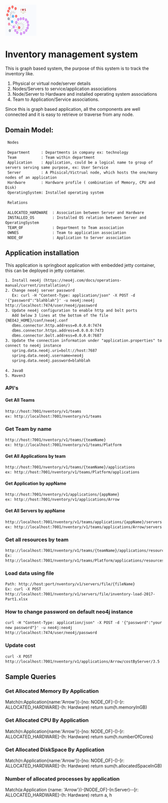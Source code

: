 <p align="left">
  <img src="inv-mng.png" width="100" height="100"/>
</p>

# Inventory management system

This is graph based system, the purpose of this system is to track the inventory like.

1. Physical or virtual node/server details
2. Nodes/Servers to service/application associations
3. Node/Server to Hardware and installed operating system associations 
4. Team to Application/Service associations.

Since this is graph based application, all the components are well connected and it is easy to retrieve or traverse from any node.


## Domain Model:
```
 Nodes
 
 Department     : Departments in company ex: technology
 Team           : Team within department
 Application    : Application, could be a logical name to group of servers serving same purpose, ex: User Service 
 Server         : A Phisical/Victrual node, which hosts the one/many nodes of an application
 Hardware       : Hardware profile ( combination of Memory, CPU and Disk)
 OperatingSystem: Installed operating system 
 
 Relations
 
 ALLOCATED_HARDWARE  : Association between Server and Hardware
 INSTALLED_OS        : Installed OS relation between Server and OperatingSystem
 TEAM_OF             : Department to Team association
 OWNES               : Team to application association
 NODE_OF             : Application to Server association
```
## Application installation
This application is springboot application with embedded jetty container, this can be deployed in jetty container. 
```
1. Install neo4j (https://neo4j.com/docs/operations-manual/current/installation/)
2. Change neo4j server password 
   Ex: curl -H "Content-Type: application/json" -X POST -d '{"password":"blahblah"}' -u neo4j:neo4j http://localhost:7474/user/neo4j/password
3. Update neo4j configuration to enable http and bolt ports
   Add below 3 lines at the bottom of the file {NEO4J_HOME}/conf/neo4j.conf
   dbms.connector.http.address=0.0.0.0:7474
   dbms.connector.https.address=0.0.0.0:7473
   dbms.connector.bolt.address=0.0.0.0:7687
3. Update the connection information under "application.properties" to connect to neo4j instance
   spring.data.neo4j.uri=bolt://host:7687
   spring.data.neo4j.username=neo4j
   spring.data.neo4j.password=blahblah

4. Java8
5. Maven3
 ```

### API's

#### Get All Teams
```
http://host:7001/nventory/v1/teams
ex: http://localhost:7001/nventory/v1/teams
```
### Get Team by name
```
http://host:7001/nventory/v1/teams/{teamName}
ex: http://localhost:7001/nventory/v1/teams/Platform
```

#### Get All Applications by team
```
http://host:7001/nventory/v1/teams/{teamName}/applications
ex: http://host:7001/nventory/v1/teams/Platform/applications
```

#### Get Application by appName
```
http://host:7001/nventory/v1/applications/{appName}
ex: http://host:7001/nventory/v1/applications/Arrow
```

#### Get All Servers by appName
```
http://localhost:7001/nventory/v1/teams/applications/{appName}/servers
ex: http://localhost:7001/nventory/v1/teams/applications/Arrow/servers
```

### Get all resources by team
```
http://localhost:7001/nventory/v1/teams/{teamName}/applications/resources
Ex: http://localhost:7001/nventory/v1/teams/Platform/applications/resources
```

### Load data using file
```
Path: http://host:port/nventory/v1/servers/file/{fileName}
Ex: curl -X POST http://localhost:7001/nventory/v1/servers/file/inventory-load-2017-Part1.xlsx
```

### How to change password on default neo4j instance
```
curl -H "Content-Type: application/json" -X POST -d '{"password":"your new password"}' -u neo4j:neo4j http://localhost:7474/user/neo4j/password
```


### Update cost
```
curl -X POST http://localhost:7001/nventory/v1/applications/Arrow/costByServer/3.5
```

 
## Sample Queries

### Get Allocated Memory By Application
Match(n:Application{name:'Arrow'})-[no: NODE_OF]-()-[r: ALLOCATED_HARDWARE]-(h: Hardware) return sum(h.memoryInGB)

### Get Allocated CPU By Application
Match(n:Application{name:'Arrow'})-[no: NODE_OF]-()-[r: ALLOCATED_HARDWARE]-(h: Hardware) return sum(h.numberOfCores)

### Get Allocated DiskSpace By Application
Match(n:Application{name:'Arrow'})-[no: NODE_OF]-()-[r: ALLOCATED_HARDWARE]-(h: Hardware) return sum(h.allocatedSpaceInGB)

### Number of allocated processes by application
Match(a:Application {name: 'Arrow'})-[NODE_OF]-(n:Server)--[r: ALLOCATED_HARDWARE]-(h: Hardware) return a, h
